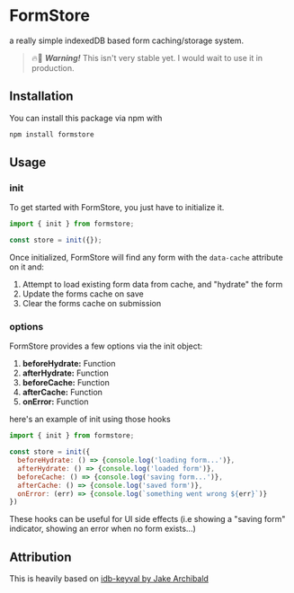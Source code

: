 # FormStore

a really simple indexedDB based form caching/storage system.

> 🔥🐉 **_Warning!_** This isn't very stable yet. I would wait to use it in production.

## Installation

You can install this package via npm with

```bash
npm install formstore
```

## Usage

### init

To get started with FormStore, you just have to initialize it.

```js
import { init } from formstore;

const store = init({});
```

Once initialized, FormStore will find any form with the `data-cache` attribute on it and:

1. Attempt to load existing form data from cache, and "hydrate" the form
2. Update the forms cache on save
3. Clear the forms cache on submission

### options

FormStore provides a few options via the init object:

1. **beforeHydrate:** Function
2. **afterHydrate:** Function
3. **beforeCache:** Function
4. **afterCache:** Function
5. **onError:** Function

here's an example of init using those hooks

```js
import { init } from formstore;

const store = init({
  beforeHydrate: () => {console.log('loading form...')},
  afterHydrate: () => {console.log('loaded form')},
  beforeCache: () => {console.log('saving form...')},
  afterCache: () => {console.log('saved form')},
  onError: (err) => {console.log(`something went wrong ${err}`)}
})
```

These hooks can be useful for UI side effects (i.e showing a "saving form" indicator, showing an error when no form exists...)

## Attribution

This is heavily based on [idb-keyval by Jake Archibald](https://github.com/jakearchibald/idb-keyval)
